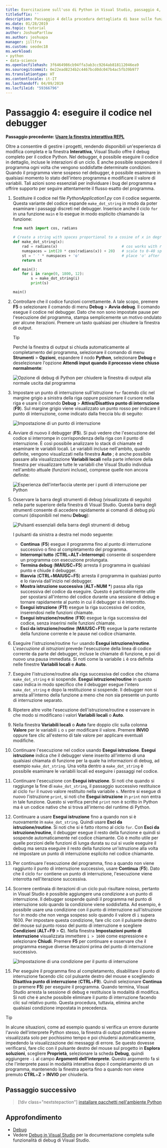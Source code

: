 ```yaml
---
title: Esercitazione sull'uso di Python in Visual Studio, passaggio 4, esecuzione del debug
titleSuffix: ''
description: Passaggio 4 della procedura dettagliata di base sulle funzionalità di Visual Studio, dedicato a come eseguire il codice Python nel debugger.
ms.date: 01/28/2019
ms.topic: tutorial
author: JoshuaPartlow
ms.author: joshuapa
manager: jillfra
ms.custom: seodec18
ms.workload:
- python
- data-science
ms.openlocfilehash: 3f6464986cb94ffa3ab3cc9264ab818112046ea9
ms.sourcegitcommit: 0e22ead8234b2c4467bcd0dc047b4ac5fb39b977
ms.translationtype: HT
ms.contentlocale: it-IT
ms.lasthandoff: 04/09/2019
ms.locfileid: "59366796"
---
```

# <a name="step-4-run-code-in-the-debugger"></a>Passaggio 4: eseguire il codice nel debugger

**Passaggio precedente: [Usare la finestra interattiva REPL](tutorial-working-with-python-in-visual-studio-step-03-interactive-repl.md)**

Oltre a consentire di gestire i progetti, rendendo disponibili un'esperienza di modifica completa e la finestra **Interattiva**, Visual Studio offre il debug completo per il codice Python. Nel debugger, è possibile eseguire il codice in dettaglio, incluse le interazioni di un ciclo. È anche possibile sospendere il programma ogni volta che vengono soddisfatte determinate condizioni. Quando il programma viene sospeso nel debugger, è possibile esaminare in qualsiasi momento lo stato dell'intero programma e modificare il valore di variabili. Tali azioni sono essenziali per individuare i bug del programma e offrire supporto per seguire attentamente il flusso esatto del programma.

1. Sostituire il codice nel file *PythonApplication1.py* con il codice seguente. Questa variante del codice espande `make_dot_string` in modo da poter esaminare i passaggi discreti nel debugger. Inserisce anche il ciclo `for` in una funzione `main` e lo esegue in modo esplicito chiamando la funzione:

    ```python
    from math import cos, radians

    # Create a string with spaces proportional to a cosine of x in degrees
    def make_dot_string(x):
        rad = radians(x)                             # cos works with radians
        numspaces = int(20 * cos(radians(x)) + 20)   # scale to 0-40 spaces
        st = ' ' * numspaces + 'o'                   # place 'o' after the spaces
        return st

    def main():
        for i in range(0, 1800, 12):
            s = make_dot_string(i)
            print(s)

    main()
    ```

1. Controllare che il codice funzioni correttamente. A tale scopo, premere **F5** o selezionare il comando di menu **Debug** > **Avvia debug**. Il comando esegue il codice nel debugger. Dato che non sono impostate pause per l'esecuzione del programma, stampa semplicemente un motivo ondulato per alcune iterazioni. Premere un tasto qualsiasi per chiudere la finestra di output.

    > [!Tip]
    > Perché la finestra di output si chiuda automaticamente al completamento del programma, selezionare il comando di menu **Strumenti** > **Opzioni**, espandere il nodo **Python**, selezionare **Debug** e deselezionare l'opzione **Attendi input quando il processo viene chiuso normalmente**:
    >
    > ![Opzione di debug di Python per chiudere la finestra di output alla normale uscita dal programma](media/vs-getting-started-python-22-debugging5.png)

1. Impostare un punto di interruzione sull'istruzione `for` facendo clic nel margine grigio a sinistra della riga oppure posizionare il cursore nella riga e usare il comando **Debug** > **Attiva/Disattiva punto di interruzione** (**F9**). Sul margine grigio viene visualizzato un punto rosso per indicare il punto di interruzione, come indicato dalla freccia blu di seguito:

    ![Impostazione di un punto di interruzione](media/vs-getting-started-python-18-debugging1.png)

1. Avviare di nuovo il debugger (**F5**). Si può vedere che l'esecuzione del codice si interrompe in corrispondenza della riga con il punto di interruzione. È così possibile analizzare lo stack di chiamate ed esaminare le variabili locali. Le variabili incluse nell'ambito, quando definite, vengono visualizzati nella finestra **Auto** ; è anche possibile passare alla visualizzazione **Variabili locali** nella parte inferiore della finestra per visualizzare tutte le variabili che Visual Studio individua nell'ambito attuale (funzioni incluse), comprese quelle non ancora definite:

    ![Esperienza dell'interfaccia utente per i punti di interruzione per Python](media/vs-getting-started-python-19-debugging2b.png)

1. Osservare la barra degli strumenti di debug (visualizzata di seguito) nella parte superiore della finestra di Visual Studio. Questa barra degli strumenti consente di accedere rapidamente ai comandi di debug più comuni (disponibili nel menu **Debug**):

    ![Pulsanti essenziali della barra degli strumenti di debug](media/vs-getting-started-python-20-debugging3.png)

    I pulsanti da sinistra a destra nel modo seguente:
    - **Continua** (**F5**) esegue il programma fino al punto di interruzione successivo o fino al completamento del programma.
    - **Interrompi tutto** (**CTRL**+**ALT**+**Interrompi**) consente di sospendere un programma con esecuzione prolungata.
    - **Termina debug** (**MAIUSC**+**F5**) arresta il programma in qualsiasi punto e chiude il debugger.
    - **Riavvia** (**CTRL**+**MAIUSC**+**F5**) arresta il programma in qualsiasi punto e lo riavvia dall'inizio nel debugger.
    - **Mostra istruzione successiva** (**ALT**+**NUM** **&#42;**) passa alla riga successiva del codice da eseguire. Questo è particolarmente utile per spostarsi all'interno del codice durante una sessione di debug e tornare rapidamente al punto in cui il debugger si è interrotto.
    - **Esegui istruzione** (**F11**) esegue la riga successiva del codice, inserendosi nelle funzioni chiamate.
    - **Esegui istruzione/routine** (**F10**) esegue la riga successiva del codice, senza inserirsi nelle funzioni chiamate.
    - **Esci da istruzione/routine** (**MAIUSC**+**F11**) esegue la parte restante della funzione corrente e le pause nel codice chiamante.

1. Eseguire l'istruzione/routine `for` usando **Esegui istruzione/routine**. L'*esecuzione di istruzioni* prevede l'esecuzione della linea di codice corrente da parte del debugger, incluse le chiamate di funzione, e poi di nuovo una pausa immediata. Si noti come la variabile `i` è ora definita nelle finestre **Variabili locali** e **Auto**.

1. Eseguire l'istruzione/routine alla riga successiva del codice che chiama `make_dot_string` e si sospende. **Esegui istruzione/routine** in questo caso indica in modo specifico che il debugger esegue l'intero `make_dot_string` e dopo la restituzione si sospende. Il debugger non si arresta all'interno della funzione a meno che non sia presente un punto di interruzione separato.

1. Ripetere altre volte l'esecuzione dell'istruzione/routine e osservare in che modo si modificano i valori **Variabili locali** o **Auto**.

1. Nella finestra **Variabili locali** o **Auto** fare doppio clic sulla colonna **Valore** per le variabili `i` o `s` per modificare il valore. Premere **INVIO** oppure fare clic all'esterno di tale valore per applicare eventuali modifiche.

1. Continuare l'esecuzione nel codice usando **Esegui istruzione**. **Esegui istruzione** indica che il debugger viene inserito all'interno di una qualsiasi chiamata di funzione per la quale ha informazioni di debug, ad esempio `make_dot_string`. Una volta dentro a `make_dot_string` è possibile esaminare le variabili locali ed eseguire i passaggi nel codice.

1. Continuare l'esecuzione con **Esegui istruzione**. Si noti che quando si raggiunge la fine di `make_dot_string`, il passaggio successivo restituisce al ciclo `for` il nuovo valore restituito nella variabile `s`. Mentre si esegue di nuovo l'istruzione `print`, si noti che **Esegui istruzione** in `print` non entra in tale funzione. Questo si verifica perché `print` non è scritto in Python ma è un codice nativo che si trova all'interno del runtime di Python.

1. Continuare a usare **Esegui istruzione** fino a quando non si è nuovamente in `make_dot_string`. Quindi usare **Esci da istruzione/routine**. Si noti che si è fatto ritorno al ciclo `for`. Con **Esci da istruzione/routine**, il debugger esegue il resto della funzione e quindi si sospende automaticamente nel codice chiamante. Ciò è molto utile per quelle porzioni delle funzioni di lunga durata su cui si vuole eseguire il debug ma senza eseguire il resto della funzione un'istruzione alla volta né impostare un punto di interruzione esplicito nel codice chiamante.

1. Per continuare l'esecuzione del programma, fino a quando non viene raggiunto il punto di interruzione successivo, usare **Continua** (**F5**). Dato che il ciclo `for` contiene un punto di interruzione, l'esecuzione viene interrotta nell'iterazione successiva.

1. Scorrere centinaia di iterazioni di un ciclo può risultare noioso, pertanto in Visual Studio è possibile aggiungere una *condizione* a un punto di interruzione. Il debugger sospende quindi il programma nel punto di interruzione solo quando la condizione viene soddisfatta. Ad esempio, è possibile usare una condizione con il punto di interruzione sull'istruzione `for` in modo che non venga sospeso solo quando il valore di `i` supera 1600. Per impostare questa condizione, fare clic con il pulsante destro del mouse sul punto rosso del punto di interruzione e scegliere **Condizioni** (**ALT**+**F9** > **C**). Nella finestra **Impostazioni punto di interruzione** visualizzata immettere `i > 1600` come espressione e selezionare **Chiudi**. Premere **F5** per continuare e osservare che il programma esegue diverse iterazioni prima del punto di interruzione successivo.

    ![Impostazione di una condizione per il punto di interruzione](media/vs-getting-started-python-21-debugging4.png)

1. Per eseguire il programma fino al completamento, disabilitare il punto di interruzione facendo clic col pulsante destro del mouse e scegliendo **Disattiva punto di interruzione** (**CTRL**+**F9**). Quindi selezionare **Continua** (o premere **F5**) per eseguire il programma. Quando termina, Visual Studio arresta la sessione di debug e restituisce la modalità di modifica. Si noti che è anche possibile eliminare il punto di interruzione facendo clic sul relativo punto. Questa procedura, tuttavia, elimina anche qualsiasi condizione impostata in precedenza.

> [!Tip]
> In alcune situazioni, come ad esempio quando si verifica un errore durante l'avvio dell'interprete Python stesso, la finestra di output potrebbe essere visualizzata solo per pochissimo tempo e poi chiudersi automaticamente, impedendo la visualizzazione dei messaggi di errore. Se questo dovesse verificarsi, fare clic con il pulsante destro del mouse sul progetto in **Esplora soluzioni**, scegliere **Proprietà**, selezionare la scheda **Debug**, quindi aggiungere `-i` al campo **Argomenti dell'interprete**. Questo argomento fa sì che l'interprete passi in modalità interattiva dopo il completamento di un programma, mantenendo la finestra aperta fino a quando non viene premuto **CTRL**+**Z** > **INVIO** per chiuderla.

## <a name="next-step"></a>Passaggio successivo

> [!div class="nextstepaction"]
> [installare pacchetti nell'ambiente Python](tutorial-working-with-python-in-visual-studio-step-05-installing-packages.md)

## <a name="go-deeper"></a>Approfondimento

- [Debug](debugging-python-in-visual-studio.md)
- Vedere [Debug in Visual Studio](../debugger/debugger-feature-tour.md) per la documentazione completa sulle funzionalità di debug di Visual Studio.

